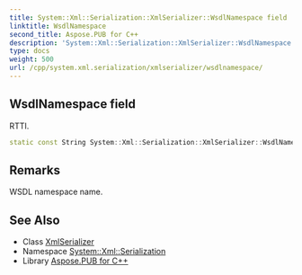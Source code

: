 ```yaml
---
title: System::Xml::Serialization::XmlSerializer::WsdlNamespace field
linktitle: WsdlNamespace
second_title: Aspose.PUB for C++
description: 'System::Xml::Serialization::XmlSerializer::WsdlNamespace field. RTTI in C++.'
type: docs
weight: 500
url: /cpp/system.xml.serialization/xmlserializer/wsdlnamespace/
---
```

## WsdlNamespace field


RTTI.

```cpp
static const String System::Xml::Serialization::XmlSerializer::WsdlNamespace
```

## Remarks


WSDL namespace name. 
## See Also

* Class [XmlSerializer](../)
* Namespace [System::Xml::Serialization](../../)
* Library [Aspose.PUB for C++](../../../)
